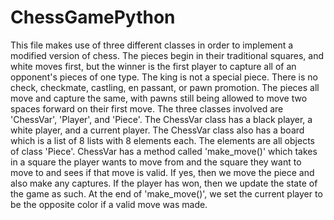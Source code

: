 # ChessGamePython

This file makes use of three different classes in order to implement a modified
version of chess. The pieces begin in their traditional squares, and white moves first, but
the winner is the first player to capture all of an opponent's pieces of one type. The king
is not a special piece. There is no check, checkmate, castling, en passant, or pawn promotion.
The pieces all move and capture the same, with pawns still being allowed to move two spaces
forward on their first move. The three classes involved are 'ChessVar', 'Player', and 'Piece'.
The ChessVar class has a black player, a white player, and a current player. The ChessVar class
also has a board which is a list of 8 lists with 8 elements each. The elements are all objects
of class 'Piece'. ChessVar has a method called 'make_move()' which takes in a square the player
wants to move from and the square they want to move to and sees if that move is valid. If yes,
then we move the piece and also make any captures. If the player has won, then we update the
state of the game as such. At the end of 'make_move()', we set the current player to be the
opposite color if a valid move was made.
